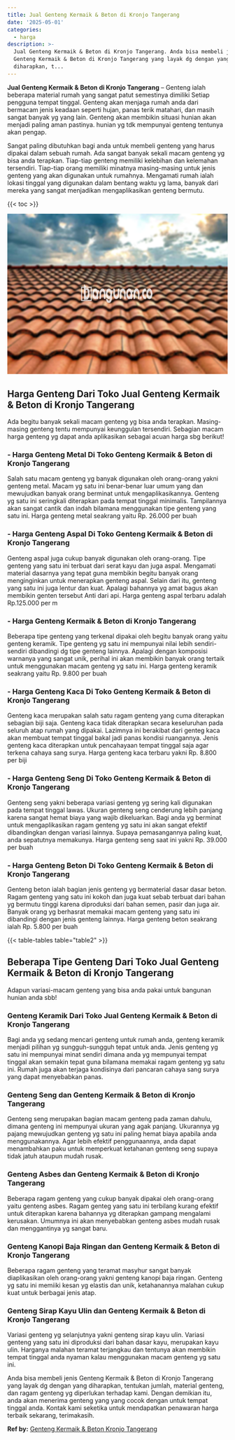 ```yaml
---
title: Jual Genteng Kermaik & Beton di Kronjo Tangerang
date: '2025-05-01'
categories:
  - harga
description: >-
  Jual Genteng Kermaik & Beton di Kronjo Tangerang. Anda bisa membeli jenis
  Genteng Kermaik & Beton di Kronjo Tangerang yang layak dg dengan yang
  diharapkan, t...
---
```


**Jual Genteng Kermaik & Beton di Kronjo Tangerang** – Genteng ialah beberapa material rumah yang sangat patut semestinya dimiliki Setiap pengguna tempat tinggal. Genteng akan menjaga rumah anda dari bermacam jenis keadaan seperti hujan, panas terik matahari, dan masih sangat banyak yg yang lain. Genteng akan membikin situasi hunian akan menjadi paling aman pastinya. hunian yg tdk mempunyai genteng tentunya akan pengap.

Sangat paling dibutuhkan bagi anda untuk membeli genteng yang harus dipakai dalam sebuah rumah. Ada sangat banyak sekali macam genteng yg bisa anda terapkan. Tiap-tiap genteng memiliki kelebihan dan kelemahan tersendiri. Tiap-tiap orang memiliki minatnya masing-masing untuk jenis genteng yang akan digunakan untuk rumahnya. Mengamati rumah ialah lokasi tinggal yang digunakan dalam bentang waktu yg lama, banyak dari mereka yang sangat menjadikan mengaplikasikan genteng bermutu.

{{< toc >}}

![Jual Genteng Kermaik & Beton di Kronjo Tangerang](/images/genteng-minimalis-murah32.png)

## Harga Genteng Dari Toko Jual Genteng Kermaik & Beton di Kronjo Tangerang

Ada begitu banyak sekali macam genteng yg bisa anda terapkan. Masing-masing genteng tentu mempunyai keunggulan tersendiri. Sebagian macam harga genteng yg dapat anda aplikasikan sebagai acuan harga sbg berikut!

### \- Harga Genteng Metal Di Toko Genteng Kermaik & Beton di Kronjo Tangerang

Salah satu macam genteng yg banyak digunakan oleh orang-orang yakni genteng metal. Macam yg satu ini benar-benar luar umum yang dan mewujudkan banyak orang berminat untuk mengaplikasikannya. Genteng yg satu ini seringkali diterapkan pada tempat tinggal minimalis. Tampilannya akan sangat cantik dan indah bilamana menggunakan tipe genteng yang satu ini. Harga genteng metal seakrang yaitu Rp. 26.000 per buah

### \- Harga Genteng Aspal Di Toko Genteng Kermaik & Beton di Kronjo Tangerang

Genteng aspal juga cukup banyak digunakan oleh orang-orang. Tipe genteng yang satu ini terbuat dari serat kayu dan juga aspal. Mengamati material dasarnya yang tepat guna membikin begitu banyak orang menginginkan untuk menerapkan genteng aspal. Selain dari itu, genteng yang satu ini juga lentur dan kuat. Apalagi bahannya yg amat bagus akan membikin genten tersebut Anti dari api. Harga genteng aspal terbaru adalah Rp.125.000 per m

### \- Harga Genteng Kermaik & Beton di Kronjo Tangerang

Beberapa tipe genteng yang terkenal dipakai oleh begitu banyak orang yaitu genteng keramik. Tipe genteng yg satu ini mempunyai nilai lebih sendiri-sendiri dibandingi dg tipe genteng lainnya. Apalagi dengan komposisi warnanya yang sangat unik, perihal ini akan membikin banyak orang tertaik untuk menggunakan macam genteng yg satu ini. Harga genteng keramik seakrang yaitu Rp. 9.800 per buah

### \- Harga Genteng Kaca Di Toko Genteng Kermaik & Beton di Kronjo Tangerang

Genteng kaca merupakan salah satu ragam genteng yang cuma diterapkan sebagian biji saja. Genteng kaca tidak diterapkan secara keseluruhan pada seluruh atap rumah yang dipakai. Lazimnya ini berakibat dari genteg kaca akan membuat tempat tinggal bakal jadi panas kondisi ruangannya. Jenis genteng kaca diterapkan untuk pencahayaan tempat tinggal saja agar terkena cahaya sang surya. Harga genteng kaca terbaru yakni Rp. 8.800 per biji

### \- Harga Genteng Seng Di Toko Genteng Kermaik & Beton di Kronjo Tangerang

Genteng seng yakni beberapa variasi genteng yg sering kali digunakan pada tempat tinggal lawas. Ukuran genteng seng cenderung lebih panjang karena sangat hemat biaya yang wajib dikeluarkan. Bagi anda yg berminat untuk mengaplikasikan ragam genteng yg satu ini akan sangat efektif dibandingkan dengan variasi lainnya. Supaya pemasangannya paling kuat, anda sepatutnya memakunya. Harga genteng seng saat ini yakni Rp. 39.000 per buah

### \- Harga Genteng Beton Di Toko Genteng Kermaik & Beton di Kronjo Tangerang

Genteng beton ialah bagian jenis genteng yg bermaterial dasar dasar beton. Ragam genteng yang satu ini kokoh dan juga kuat sebab terbuat dari bahan yg bermutu tinggi karena diproduksi dari bahan semen, pasir dan juga air. Banyak orang yg berhasrat memakai macam genteng yang satu ini dibandingi dengan jenis genteng lainnya. Harga genteng beton seakrang ialah Rp. 5.800 per buah

{{< table-tables table="table2" >}}

## Beberapa Tipe Genteng Dari Toko Jual Genteng Kermaik & Beton di Kronjo Tangerang

Adapun variasi-macam genteng yang bisa anda pakai untuk bangunan hunian anda sbb!

### Genteng Keramik Dari Toko Jual Genteng Kermaik & Beton di Kronjo Tangerang

Bagi anda yg sedang mencari genteng untuk rumah anda, genteng keramik menjadi pilihan yg sungguh-sungguh tepat untuk anda. Jenis genteng yg satu ini mempunyai minat sendiri dimana anda yg mempunyai tempat tinggal akan semakin tepat guna bilamana memakai ragam genteng yg satu ini. Rumah juga akan terjaga kondisinya dari pancaran cahaya sang surya yang dapat menyebabkan panas.

### Genteng Seng dan Genteng Kermaik & Beton di Kronjo Tangerang

Genteng seng merupakan bagian macam genteng pada zaman dahulu, dimana genteng ini mempunyai ukuran yang agak panjang. Ukurannya yg pajang mewujudkan genteng yg satu ini paling hemat biaya apabila anda menggunakannya. Agar lebih efektif penggunaannya, anda dapat menambahkan paku untuk memperkuat ketahanan genteng seng supaya tidak jatuh ataupun mudah rusak.

### Genteng Asbes dan Genteng Kermaik & Beton di Kronjo Tangerang

Beberapa ragam genteng yang cukup banyak dipakai oleh orang-orang yaitu genteng asbes. Ragam genteg yang satu ini terbilang kurang efektif untuk diterapkan karena bahannya yg diterapkan gampang mengalami kerusakan. Umumnya ini akan menyebabkan genteng asbes mudah rusak dan menggantinya yg sangat baru.

### Genteng Kanopi Baja Ringan dan Genteng Kermaik & Beton di Kronjo Tangerang

Beberapa ragam genteng yang teramat masyhur sangat banyak diaplikasikan oleh orang-orang yakni genteng kanopi baja ringan. Genteng yg satu ini memiiki kesan yg elastis dan unik, ketahanannya malahan cukup kuat untuk berbagai jenis atap.

### Genteng Sirap Kayu Ulin dan Genteng Kermaik & Beton di Kronjo Tangerang

Variasi genteng yg selanjutnya yakni genteng sirap kayu ulin. Variasi genteng yang satu ini diproduksi dari bahan dasar kayu, merupakan kayu ulin. Harganya malahan teramat terjangkau dan tentunya akan membikin tempat tinggal anda nyaman kalau menggunakan macam genteng yg satu ini.

Anda bisa membeli jenis Genteng Kermaik & Beton di Kronjo Tangerang yang layak dg dengan yang diharapkan, tentukan jumlah, material genteng, dan ragam genteng yg diperlukan terhadap kami. Dengan demikian itu, anda akan menerima genteng yang yang cocok dengan untuk tempat tinggal anda. Kontak kami seketika untuk mendapatkan penawaran harga terbaik sekarang, terimakasih.

**Ref by:**  [Genteng Kermaik & Beton  Kronjo Tangerang](https://id.wikipedia.org/wiki/Genteng)

